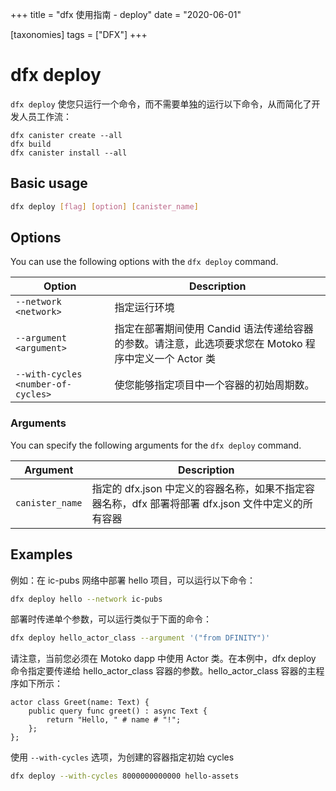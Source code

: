 +++
title = "dfx 使用指南 - deploy"
date = "2020-06-01"

[taxonomies]
tags = ["DFX"]
+++
# dfx deploy

`dfx deploy` 使您只运行一个命令，而不需要单独的运行以下命令，从而简化了开发人员工作流：

    dfx canister create --all
    dfx build
    dfx canister install --all

## Basic usage

``` bash
dfx deploy [flag] [option] [canister_name]
```

## Options

You can use the following options with the `dfx deploy` command.

| Option                             | Description |
|-------|----|
| `--network <network>`              |指定运行环境                                                            |
| `--argument <argument>`            |指定在部署期间使用 Candid 语法传递给容器的参数。请注意，此选项要求您在 Motoko 程序中定义一个 Actor 类|
| `--with-cycles <number-of-cycles>` | 使您能够指定项目中一个容器的初始周期数。  |

### Arguments

You can specify the following arguments for the `dfx deploy` command.

| Argument        | Description |
|-----------------|--------------------
| `canister_name` | 指定的 dfx.json 中定义的容器名称，如果不指定容器名称，dfx 部署将部署 dfx.json 文件中定义的所有容器 |

## Examples

例如：在 ic-pubs 网络中部署 hello 项目，可以运行以下命令：

``` bash
dfx deploy hello --network ic-pubs
```

部署时传递单个参数，可以运行类似于下面的命令：

``` bash
dfx deploy hello_actor_class --argument '("from DFINITY")'
```

请注意，当前您必须在 Motoko dapp 中使用 Actor 类。在本例中，dfx deploy 命令指定要传递给 hello_actor_class 容器的参数。hello_actor_class 容器的主程序如下所示：

    actor class Greet(name: Text) {
        public query func greet() : async Text {
            return "Hello, " # name # "!";
        };
    };

使用 `--with-cycles` 选项，为创建的容器指定初始 cycles

``` bash
dfx deploy --with-cycles 8000000000000 hello-assets
```
